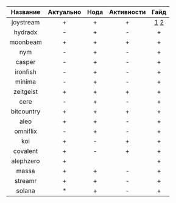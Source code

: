 |  Название  | Актуально | Нода | Активности | Гайд |
|:----------:|:---------:|:----:|:----------:|:----:|
| joystream  |     +     |   +  |      +     |   [1](https://razumv.tech/joystream-registration) [2](https://razumv.tech/joystream-registration)  |
| hydradx    |     -     |   +  |      -     |   +  |
| moonbeam   |     +     |   +  |      +     |   +  |
| nym        |     -     |   +  |      -     |   +  |
| casper     |     -     |   +  |      -     |   +  |
| ironfish   |     -     |   +  |      -     |   +  |
| minima     |     -     |   +  |      -     |   +  |
| zeitgeist  |     +     |   +  |      +     |   +  |
| cere       |     -     |   +  |      -     |   +  |
| bitcountry |     +     |   +  |      +     |   +  |
| aleo       |     +     |   +  |      -     |   +  |
| omniflix   |     -     |   +  |      -     |   +  |
| koi        |     +     |   -  |      +     |   +  |
| covalent   |     +     |   -  |      +     |   +  |
| alephzero  |     +     |      |            |   +  |
| massa      |     +     |   +  |      -     |   +  |
| streamr    |     +     |   +  |      -     |   +  |
| solana     |     *     |   +  |      -     |   +  |
